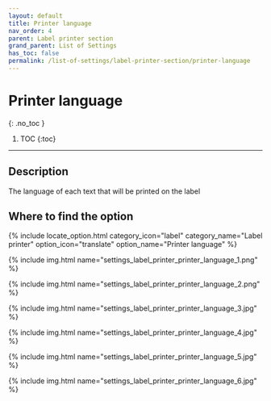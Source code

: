 ```yaml
---
layout: default
title: Printer language
nav_order: 4
parent: Label printer section
grand_parent: List of Settings
has_toc: false
permalink: /list-of-settings/label-printer-section/printer-language
---
```


# Printer language
{: .no_toc }

1. TOC
{:toc}

---

## Description
The language of each text that will be printed on the label

## Where to find the option
{% include locate_option.html category_icon="label" category_name="Label printer" option_icon="translate" option_name="Printer language" %}

{% include img.html name="settings_label_printer_printer_language_1.png" %}

{% include img.html name="settings_label_printer_printer_language_2.png" %}

{% include img.html name="settings_label_printer_printer_language_3.jpg" %}

{% include img.html name="settings_label_printer_printer_language_4.jpg" %}

{% include img.html name="settings_label_printer_printer_language_5.jpg" %}

{% include img.html name="settings_label_printer_printer_language_6.jpg" %}
